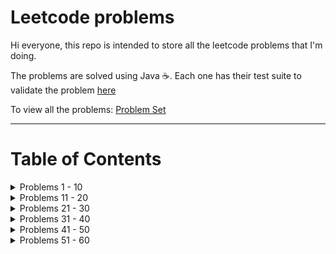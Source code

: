# Leetcode problems

Hi everyone, this repo is intended to store all the leetcode problems that I'm doing. 

The problems are solved using Java ☕. Each one has their test suite to validate the problem [here](src/test/java/com/example/demo/)

To view all the problems: [Problem Set](https://leetcode.com/problemset/)

--- 

# Table of Contents

<details>
  <summary>Problems 1 - 10</summary>
  
  1. [Two Sum](src/main/java/com/example/demo/twosum)
  2. [Add Two Numbers](src/main/java/com/example/demo/addtwonumbers)
  3. [Longest Substring](src/main/java/com/example/demo/longestsubstring)
  4. [Median of Two Sorted Arrays](src/main/java/com/example/demo/mediantwosortedarrays)
  5. [Longest Palindromic Substring](src/main/java/com/example/demo/longestpalindromicsubstring)
  6. [Zigzag Conversion](src/main/java/com/example/demo/zigzagconversion)
  7. [Reverse Integer](src/main/java/com/example/demo/reverseinteger)
  8. [String to Integer (atoi)](src/main/java/com/example/demo/stringtointeger)
  9. [Palindrome Number](src/main/java/com/example/demo/palindromenumber)
  10. [Regular Expression Matching](src/main/java/com/example/demo/regularexpressionmatching)
</details>


<details>
  <summary>Problems 11 - 20</summary>
  
  11. [Container With Most Water](src/main/java/com/example/demo/containerwithmostwater)
  12. [Integer to Roman](src/main/java/com/example/demo/integertoroman)
  13. [Roman to Integer](src/main/java/com/example/demo/romantointeger)
  14. [Longest Common Prefix](src/main/java/com/example/demo/longestcommonprefix)
  15. [3Sum](src/main/java/com/example/demo/threesum)
  16. [3Sum Closest](src/main/java/com/example/demo/threesumclosest)
  17. [Letter Combinations of a Phone Number](src/main/java/com/example/demo/phonenumberletters)
  18. [4Sum](src/main/java/com/example/demo/foursum)
  19. [Remove Nth Node From End of List](src/main/java/com/example/demo/removennode)
  20. [Valid Parentheses](src/main/java/com/example/demo/validparentheses)
</details>

<details>
  <summary>Problems 21 - 30</summary>
  
  21. [Merge Two Sorted Lists](src/main/java/com/example/demo/mergetwosortedlist)
  22. [Generate Parentheses](src/main/java/com/example/demo/generateparentheses)
  23. [Merge k Sorted Lists](src/main/java/com/example/demo/mergeksortedlist)
  24. [Swap Nodes in Pairs](src/main/java/com/example/demo/swapnodesinpairs)
  25. [Reverse Nodes in k-Group](src/main/java/com/example/demo/reversenodeskgroup)
  26. [Remove Duplicates from Sorted Array](src/main/java/com/example/demo/removeduplicatessortedarray)
  27. [Remove Element](src/main/java/com/example/demo/removeelement)
  28. [Find the Index of the First Occurrence in a String](src/main/java/com/example/demo/indexfirstoccurrence)
  29. [Divide Two Integers](src/main/java/com/example/demo/dividetwointegers)
  30. [Substring with Concatenation of All Words](src/main/java/com/example/demo/substringwithconcatenation)
</details>

<details>
  <summary>Problems 31 - 40</summary>
  
  31. [Next Permutation](src/main/java/com/example/demo/nextpermutation)
  32. [Longest Valid Parentheses](src/main/java/com/example/demo/longestvalidparentheses)
  33. [Search in Rotated Sorted Array](src/main/java/com/example/demo/searchrotatedsortedarray)
  34. [Find First and Last Position of Element in Sorted Array](src/main/java/com/example/demo/firstlastpositionsortedarray)
  35. [Search Insert Position](src/main/java/com/example/demo/searchinsertposition)
  36. [Valid Sudoku](src/main/java/com/example/demo/validsudoku)
  37. [Sudoku Solver](src/main/java/com/example/demo/sudokusolver)
  38. [Count and Say](src/main/java/com/example/demo/countandsay)
  39. [Combination Sum](src/main/java/com/example/demo/combinationsum)
  40. [Combination Sum II](src/main/java/com/example/demo/combinationsumtwo)
</details>

<details>
  <summary>Problems 41 - 50</summary>
  
  41. [First Missing Positive](src/main/java/com/example/demo/firstmissingpositive)
  42. [Trapping Rain Water](src/main/java/com/example/demo/trappingrainwater)
  43. [Multiply Strings](src/main/java/com/example/demo/multiplystrings)
  44. [Wildcard Matching](src/main/java/com/example/demo/wildcardmatching)
  45. [Jump Game II](src/main/java/com/example/demo/jumpgametwo)
  46. [Permutations](src/main/java/com/example/demo/permutations)
  47. [Permutations II](src/main/java/com/example/demo/permutationstwo)
  48.  [Rotate Image](src/main/java/com/example/demo/rotateimage)
  49.  [Group Anagrams](src/main/java/com/example/demo/groupanagrams)
  50.  [Pow(x, n)](src/main/java/com/example/demo/pow)
</details>



<details>
  <summary>Problems 51 - 60</summary>

  51.  [N-Queens](src/main/java/com/example/demo/nqueens)
  51.  [N-Queens II](src/main/java/com/example/demo/nqueenstwo)
</details>